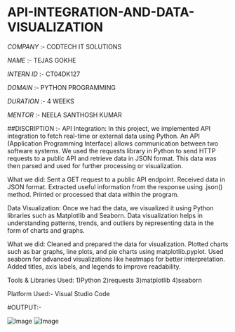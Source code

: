 # API-INTEGRATION-AND-DATA-VISUALIZATION

*COMPANY* :- CODTECH IT SOLUTIONS

*NAME* :- TEJAS GOKHE

*INTERN ID* :- CT04DK127

*DOMAIN* :- PYTHON PROGRAMMING

*DURATION* :- 4 WEEKS

*MENTOR* :- NEELA SANTHOSH KUMAR



##DISCRIPTION :-
API Integration:
In this project, we implemented API integration to fetch real-time or external data using Python. An API (Application Programming Interface) allows communication between two software systems. We used the requests library in Python to send HTTP requests to a public API and retrieve data in JSON format. This data was then parsed and used for further processing or visualization.

What we did:
Sent a GET request to a public API endpoint.
Received data in JSON format.
Extracted useful information from the response using .json() method.
Printed or processed that data within the program.

Data Visualization:
Once we had the data, we visualized it using Python libraries such as Matplotlib and Seaborn. Data visualization helps in understanding patterns, trends, and outliers by representing data in the form of charts and graphs.

What we did:
Cleaned and prepared the data for visualization.
Plotted charts such as bar graphs, line plots, and pie charts using matplotlib.pyplot.
Used seaborn for advanced visualizations like heatmaps for better interpretation.
Added titles, axis labels, and legends to improve readability.

Tools & Libraries Used:
1)Python
2)requests
3)matplotlib
4)seaborn

Platform Used:- Visual Studio Code

#OUTPUT:-

![Image](https://github.com/user-attachments/assets/cac743f4-92b1-4427-b99f-d1afe790ca7c)
![Image](https://github.com/user-attachments/assets/7ec519ce-8298-4946-a61c-0622660abbdd)
